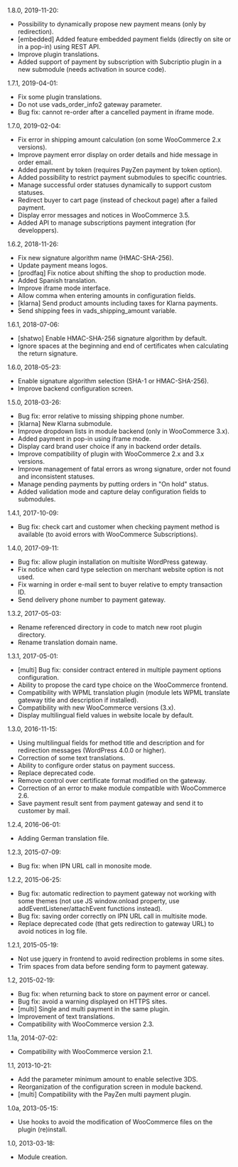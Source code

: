 1.8.0, 2019-11-20:
- Possibility to dynamically propose new payment means (only by redirection).
- [embedded] Added feature embedded payment fields (directly on site or in a pop-in) using REST API.
- Improve plugin translations.
- Added support of payment by subscription with Subcriptio plugin in a new submodule (needs activation in source code).

1.7.1, 2019-04-01:
- Fix some plugin translations.
- Do not use vads\_order\_info2 gateway parameter.
- Bug fix: cannot re-order after a cancelled payment in iframe mode.

1.7.0, 2019-02-04:
- Fix error in shipping amount calculation (on some WooCommerce 2.x versions).
- Improve payment error display on order details and hide message in order email.
- Added payment by token (requires PayZen payment by token option).
- Added possibility to restrict payment submodules to specific countries.
- Manage successful order statuses dynamically to support custom statuses.
- Redirect buyer to cart page (instead of checkout page) after a failed payment.
- Display error messages and notices in WooCommerce 3.5.
- Added API to manage subscriptions payment integration (for developpers).

1.6.2, 2018-11-26:
- Fix new signature algorithm name (HMAC-SHA-256).
- Update payment means logos.
- [prodfaq] Fix notice about shifting the shop to production mode.
- Added Spanish translation.
- Improve iframe mode interface.
- Allow comma when entering amounts in configuration fields.
- [klarna] Send product amounts including taxes for Klarna payments.
- Send shipping fees in vads\_shipping\_amount variable.

1.6.1, 2018-07-06:
- [shatwo] Enable HMAC-SHA-256 signature algorithm by default.
- Ignore spaces at the beginning and end of certificates when calculating the return signature.

1.6.0, 2018-05-23:
- Enable signature algorithm selection (SHA-1 or HMAC-SHA-256).
- Improve backend configuration screen.

1.5.0, 2018-03-26:
- Bug fix: error relative to missing shipping phone number.
- [klarna] New Klarna submodule.
- Improve dropdown lists in module backend (only in WooCommerce 3.x).
- Added payment in pop-in using iframe mode.
- Display card brand user choice if any in backend order details.
- Improve compatibility of plugin with WooCommerce 2.x and 3.x versions.
- Improve management of fatal errors as wrong signature, order not found and inconsistent statuses.
- Manage pending payments by putting orders in "On hold" status.
- Added validation mode and capture delay configuration fields to submodules.

1.4.1, 2017-10-09:
- Bug fix: check cart and customer when checking payment method is available (to avoid errors with WooCommerce Subscriptions).

1.4.0, 2017-09-11:
- Bug fix: allow plugin installation on multisite WordPress gateway.
- Fix notice when card type selection on merchant website option is not used.
- Fix warning in order e-mail sent to buyer relative to empty transaction ID.
- Send delivery phone number to payment gateway.

1.3.2, 2017-05-03:
- Rename referenced directory in code to match new root plugin directory.
- Rename translation domain name.

1.3.1, 2017-05-01:
- [multi] Bug fix: consider contract entered in multiple payment options configuration.
- Ability to propose the card type choice on the WooCommerce frontend.
- Compatibility with WPML translation plugin (module lets WPML translate gateway title and description if installed).
- Compatibility with new WooCommerce versions (3.x).
- Display multilingual field values in website locale by default.

1.3.0, 2016-11-15:
- Using multilingual fields for method title and description and for redirection messages (WordPress 4.0.0 or higher).
- Correction of some text translations.
- Ability to configure order status on payment success.
- Replace deprecated code.
- Remove control over certificate format modified on the gateway.
- Correction of an error to make module compatible with WooCommerce 2.6.
- Save payment result sent from payment gateway and send it to customer by mail.

1.2.4, 2016-06-01:
- Adding German translation file.

1.2.3, 2015-07-09:
- Bug fix: when IPN URL call in monosite mode.

1.2.2, 2015-06-25:
- Bug fix: automatic redirection to payment gateway not working with some themes (not use JS window.onload property, use addEventListener/attachEvent functions instead).
- Bug fix: saving order correctly on IPN URL call in multisite mode.
- Replace deprecated code (that gets redirection to gateway URL) to avoid notices in log file.

1.2.1, 2015-05-19:
- Not use jquery in frontend to avoid redirection problems in some sites.
- Trim spaces from data before sending form to payment gateway.

1.2, 2015-02-19:
- Bug fix: when returning back to store on payment error or cancel.
- Bug fix: avoid a warning displayed on HTTPS sites.
- [multi] Single and multi payment in the same plugin.
- Improvement of text translations.
- Compatibility with WooCommerce version 2.3.

1.1a, 2014-07-02:
- Compatibility with WooCommerce version 2.1.

1.1, 2013-10-21:
- Add the parameter minimum amount to enable selective 3DS.
- Reorganization of the configuration screen in module backend.
- [multi] Compatibility with the PayZen multi payment plugin.

1.0a, 2013-05-15:
- Use hooks to avoid the modification of WooCommerce files on the plugin (re)install.

1.0, 2013-03-18:
- Module creation.